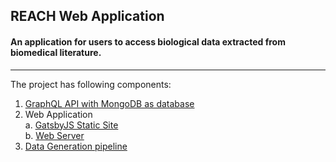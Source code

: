 ## REACH Web Application

####  An application for users to access biological data extracted from biomedical literature.

------

The project has following components:
  
  1. [GraphQL API with MongoDB as database](https://github.com/cannin/ihop-reach/tree/docker/api)
  2. Web Application  
     a. [GatsbyJS Static Site](https://github.com/cannin/ihop-reach/tree/docker/webapp/frontend)  
     b. [Web Server](https://github.com/cannin/ihop-reach/tree/docker/webapp/server)
  3. [Data Generation pipeline](https://github.com/cannin/ihop-reach/tree/pubmed/data-extraction)
